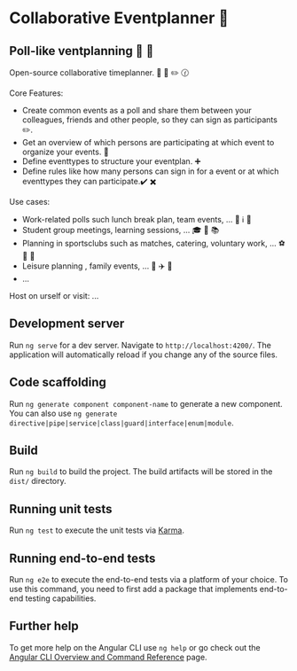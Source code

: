 # Collaborative Eventplanner :date:

## Poll-like ventplanning :rocket: :calendar: 

Open-source collaborative timeplanner. :calendar: :date: :pencil2: :clock130:

Core Features:

- Create common events as a poll and share them between your colleagues, friends and other people, so they can sign as participants :pencil2:.
- Get an overview of which persons are participating at which event to organize your events. :calendar:
- Define eventtypes to structure your eventplan. :heavy_plus_sign:
- Define rules like how many persons can sign in for a event or at which eventtypes they can participate.:heavy_check_mark: :heavy_multiplication_x:

Use cases:

- Work-related polls such lunch break plan, team events, ... :office: :information_source: :repeat:
- Student group meetings, learning sessions, ... :mortar_board: :school: :books:
- Planning in sportsclubs such as matches, catering, voluntary work, ... :soccer: :bicyclist: :basketball:
- Leisure planning , family events, ... :bowling: :airplane: :roller_coaster:
- ...

Host on urself or visit: ...

## Development server

Run `ng serve` for a dev server. Navigate to `http://localhost:4200/`. The application will automatically reload if you change any of the source files.

## Code scaffolding

Run `ng generate component component-name` to generate a new component. You can also use `ng generate directive|pipe|service|class|guard|interface|enum|module`.

## Build

Run `ng build` to build the project. The build artifacts will be stored in the `dist/` directory.

## Running unit tests

Run `ng test` to execute the unit tests via [Karma](https://karma-runner.github.io).

## Running end-to-end tests

Run `ng e2e` to execute the end-to-end tests via a platform of your choice. To use this command, you need to first add a package that implements end-to-end testing capabilities.

## Further help

To get more help on the Angular CLI use `ng help` or go check out the [Angular CLI Overview and Command Reference](https://angular.io/cli) page.

